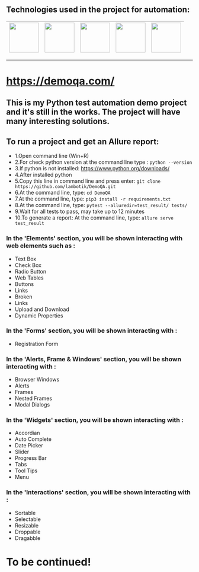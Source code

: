 ## Technologies used in the project for automation:

| <img src="https://cdn.jsdelivr.net/gh/devicons/devicon/icons/python/python-original-wordmark.svg" width="80" heigh="80"/> | <img src="https://cdn.jsdelivr.net/gh/devicons/devicon/icons/mysql/mysql-original-wordmark.svg"  width="80" heigh="80"/> | <img src="https://cdn.jsdelivr.net/gh/devicons/devicon/icons/git/git-original-wordmark.svg" width="80" heigh="80"/> | <img src="https://github.com/allure-framework/allure2/blob/master/.idea/icon.png" width="80" heigh="80"/> | <img src="https://cdn.jsdelivr.net/gh/devicons/devicon/icons/selenium/selenium-original.svg" width="80" heigh="80"/> |
|---------------------------------------------------------------------------------------------------------------------------|---------------------------------------------------------------------------------------------------------------------------|---------------------------------------------------------------------------------------------------------------------|-----------------------------------------------------------------------------------------------------------|----------------------------------------------------------------------------------------------------------------------|
___

# https://demoqa.com/
## This is my Python test automation demo project and it's still in the works. The project will have many interesting solutions.

## To run a project and get an Allure report:
- 1.Open command line (Win+R)
- 2.For check python version at the command line type : ```python --version```
- 3.If python is not installed: https://www.python.org/downloads/
- 4.After installed python
- 5.Copy this line in command line and press enter: ```git clone https://github.com/lambotik/DemoQA.git```
- 6.At the command line, type: ```cd DemoQA```
- 7.At the command line, type: ```pip3 install -r requirements.txt```
- 8.At the command line, type: ```pytest --alluredir=test_result/ tests/```
- 9.Wait for all tests to pass, may take up to 12 minutes
- 10.To generate a report: At the command line, type: ```allure serve test_result```


### In the 'Elements' section, you will be shown interacting with web elements such as : 
- Text Box
-  Check Box
-  Radio Button
-  Web Tables
-  Buttons
-  Links
-  Broken
-  Links
-  Upload and Download
-  Dynamic Properties

### In the 'Forms' section, you will be shown interacting with :
- Registration Form

### In the 'Alerts, Frame & Windows' section, you will be shown interacting with :
- Browser Windows
- Alerts
- Frames
- Nested Frames
- Modal Dialogs

### In the 'Widgets' section, you will be shown interacting with :
- Accordian
- Auto Complete
- Date Picker
- Slider
- Progress Bar
- Tabs
- Tool Tips
- Menu

### In the 'Interactions' section, you will be shown interacting with :
- Sortable
- Selectable
- Resizable
- Droppable
- Dragabble

# To be continued!
